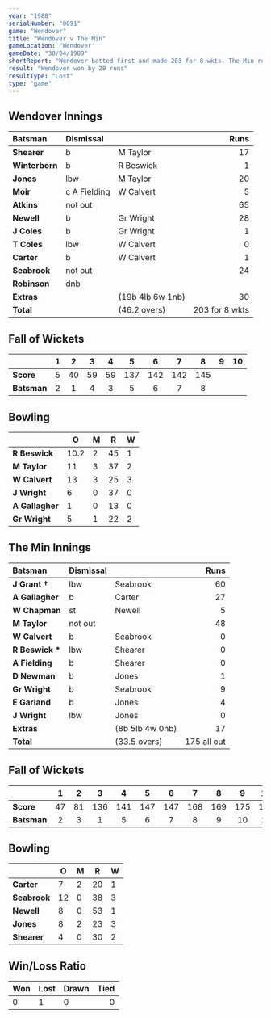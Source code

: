 ```yaml
---
year: "1988"
serialNumber: "0091" 
game: "Wendover"
title: "Wendover v The Min"
gameLocation: "Wendover"
gameDate: "30/04/1989"
shortReport: "Wendover batted first and made 203 for 8 wkts. The Min replied with 175 all out"
result: "Wendover won by 28 runs"
resultType: "Lost"
type: "game"
---
```


## Wendover Innings

| Batsman | Dismissal |  | Runs |
|:---|:---|---|---:|
| **Shearer** | b | M Taylor | 17 | 
| **Winterborn** | b | R Beswick | 1 | 
| **Jones** | lbw | M Taylor | 20 | 
| **Moir** | c A Fielding | W Calvert | 5 | 
| **Atkins** | not out |  | 65 | 
| **Newell** | b | Gr Wright | 28 |
| **J Coles** | b | Gr Wright | 1 | 
| **T Coles** | lbw | W Calvert | 0 |
| **Carter** | b | W Calvert | 1 | 
| **Seabrook** | not out |  | 24 | 
| **Robinson** | dnb |  |  |
| **Extras** | | (19b 4lb 6w 1nb) | 30 | 
| **Total** | | (46.2 overs) | 203 for 8 wkts | 

## Fall of Wickets

| | 1 | 2 | 3 | 4 | 5 | 6 | 7 | 8 | 9 | 10 |
|---|:---:|:---:|:---:|:---:|:---:|:---:|:---:|:---:|:---:|:---:|
| **Score** | 5 | 40 | 59 | 59 | 137 | 142 | 142 | 145 |  |  |
| **Batsman** | 2 | 1 | 4 | 3 | 5 | 6 | 7 | 8 |  |  |

## Bowling

| | O | M | R | W |
|---|---|---|---|---|
| **R Beswick** | 10.2 | 2 | 45 | 1 | 
| **M Taylor** | 11 | 3 | 37 | 2 | 
| **W Calvert** | 13 | 3 | 25 | 3 | 
| **J Wright** | 6 | 0 | 37 | 0 | 
| **A Gallagher** | 1 | 0 | 13 | 0 |
| **Gr Wright** | 5 | 1 | 22 | 2 |

## The Min Innings

| Batsman | Dismissal |  | Runs |
|:---|:---|---|---:|
| **J Grant &#8224;** | lbw | Seabrook | 60 | 
| **A Gallagher** | b | Carter | 27 | 
| **W Chapman** | st | Newell | 5 | 
| **M Taylor** | not out |  | 48 | 
| **W Calvert** | b  | Seabrook | 0 | 
| **R Beswick &#42;** | lbw | Shearer | 0 | 
| **A Fielding** | b | Shearer | 0 | 
| **D Newman** | b | Jones | 1 | 
| **Gr Wright** | b | Seabrook | 9 | 
| **E Garland** | b | Jones | 4 | 
| **J Wright** | lbw | Jones | 0 | 
| **Extras** | | (8b 5lb 4w 0nb) | 17 | 
| **Total** | | (33.5 overs) | 175 all out | 

## Fall of Wickets

| | 1 | 2 | 3 | 4 | 5 | 6 | 7 | 8 | 9 | 10 |
|---|:---:|:---:|:---:|:---:|:---:|:---:|:---:|:---:|:---:|:---:|
| **Score** | 47 | 81 | 136 | 141 | 147 | 147 | 168 | 169 | 175 | 175 | 
| **Batsman** | 2 | 3 | 1 | 5 | 6 | 7 | 8 | 9 | 10 | 11 | 

## Bowling

| | O | M | R | W |
|---|---|---|---|---|
| **Carter** | 7 | 2 | 20 | 1 | 
| **Seabrook** | 12 | 0 | 38 | 3 | 
| **Newell** | 8 | 0 | 53 | 1 | 
| **Jones** | 8 | 2 | 23 | 3 | 
| **Shearer** | 4 | 0 | 30 | 2 | 

## Win/Loss Ratio

| Won | Lost | Drawn | Tied |
|:---|:---|:---|---:|
| 0 | 1 | 0 | 0 |